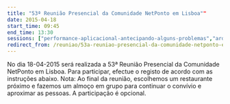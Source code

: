 ```yaml
---
title: "53ª Reunião Presencial da Comunidade NetPonto em Lisboa""
date: 2015-04-18
start_time: 09:45
end_time: 13:30
sessions: ["performance-aplicacional-antecipando-alguns-problemas","arduino-101-como-iniciar-o-desenvolvimento-neste-micro-mundo"]
redirect_from: /reuniao/53a-reuniao-presencial-da-comunidade-netponto-em-lisboa/
---
```

No dia 18-04-2015 será realizada a 53ª Reunião Presencial da Comunidade NetPonto em Lisboa. Para participar, efectue o registo de acordo com as instruções abaixo.
Nota: Ao final da reunião, escolhemos um restaurante próximo e fazemos um almoço em grupo para continuar o convívio e aproximar as pessoas. A participação é opcional.